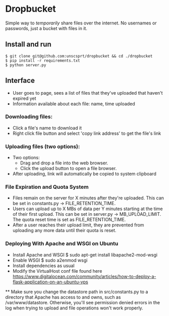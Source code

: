# Dropbucket
Simple way to _temporarily_ share files over the internet. No usernames or passwords, just a bucket with files in it.


## Install and run

    $ git clone git@github.com:unscsprt/dropbucket && cd ./dropbucket
    $ pip install -r requirements.txt
    $ python server.py


## Interface
- User goes to page, sees a list of files that they've uploaded that haven't expired yet
- Information available about each file: name, time uploaded


### Downloading files:
- Click a file's name to download it
- Right click file button and select 'copy link address' to get the file's link


### Uploading files (two options):
- Two options:
    - Drag and drop a file into the web browser.
    - Click the upload button to open a file browser.
- After uploading, link will automatically be copied to system clipboard


### File Expiration and Quota System
- Files remain on the server for X minutes after they're uploaded. This can be set in constants.py -> FILE_RETENTION_TIME.
- Users can upload up to X MBs of data per Y minutes starting at the time of their first upload. This can be set in server.py -> MB_UPLOAD_LIMIT. The quota reset time is set as FILE_RETENTION_TIME.
- After a user reaches their upload limit, they are prevented from uploading any more data until their quota is reset.

### Deploying With Apache and WSGI on Ubuntu
- Install Apache and WSGI
	$ sudo apt-get install libapache2-mod-wsgi 
- Enable WSGI
	$ sudo a2enmod wsgi 
- Install dependencies as usual
- Modify the VirtualHost conf file found here
	https://www.digitalocean.com/community/articles/how-to-deploy-a-flask-application-on-an-ubuntu-vps

** Make sure you change the datastore path in src/constants.py to a directory that Apache has access to and owns, such as /var/www/datastore. Otherwise, you'll see permission denied errors in the log when trying to upload and file operations won't work properly.
